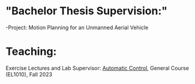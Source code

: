 

"Bachelor Thesis Supervision:"
======
-Project: Motion Planning for an Unmanned Aerial Vehicle

Teaching:
======
Exercise Lectures and Lab Supervisor: [Automatic Control](https://www.kth.se/student/kurser/kurs/EL1010?l=en), General Course (EL1010), Fall 2023

